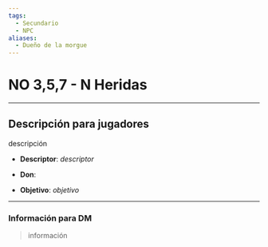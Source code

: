 ```yaml
---
tags:
  - Secundario
  - NPC
aliases:
  - Dueño de la morgue
---
```

# NO 3,5,7 - N Heridas
___
## Descripción para jugadores
descripción

- **Descriptor**: *descriptor*
- **Don**:

- **Objetivo**: *objetivo*
___
### Información para DM
>información
